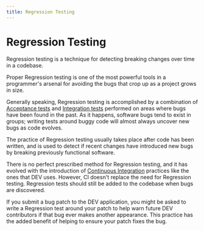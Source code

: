 ```yaml
---
title: Regression Testing
---
```


# Regression Testing

Regression testing is a technique for detecting breaking changes over time in a
codebase.

Proper Regression testing is one of the most powerful tools in a programmer's
arsenal for avoiding the bugs that crop up as a project grows in size.

Generally speaking, Regression testing is accomplished by a combination of
[Acceptance tests][acceptance_tests] and [Integration tests][integration_tests]
performed on areas where bugs have been found in the past. As it happens,
software bugs tend to exist in groups; writing tests around buggy code will
almost always uncover new bugs as code evolves.

The practice of Regression testing usually takes place after code has been
written, and is used to detect if recent changes have introduced new bugs by
breaking previously functional software.

There is no perfect prescribed method for Regression testing, and it has evolved
with the introduction of [Continuous Integration][ci] practices like the ones
that DEV uses. However, CI doesn't replace the need for Regression testing.
Regression tests should still be added to the codebase when bugs are discovered.

If you submit a bug patch to the DEV application, you might be asked to write a
Regression test around your patch to help warn future DEV contributors if that
bug ever makes another appearance. This practice has the added benefit of
helping to ensure your patch fixes the bug.

[acceptance_tests]: /tests/acceptance-tests/
[integration_tests]: /tests/integration-tests/
[ci]: /maintainers/deploying/
